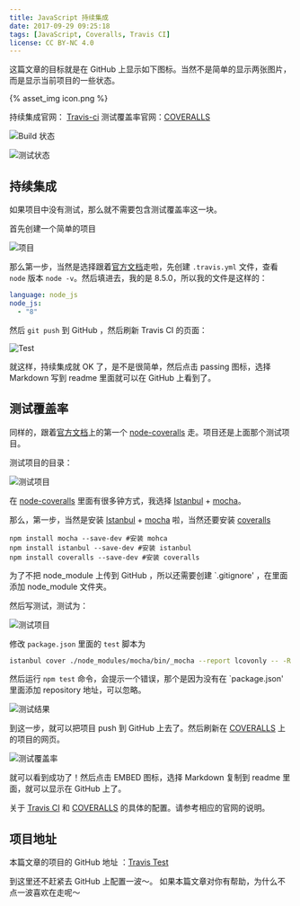 ```yaml
---
title: JavaScript 持续集成
date: 2017-09-29 09:25:18
tags: [JavaScript, Coveralls, Travis CI]
license: CC BY-NC 4.0
---
```


这篇文章的目标就是在 GitHub 上显示如下图标。当然不是简单的显示两张图片，而是显示当前项目的一些状态。

{% asset_img icon.png %}

持续集成官网： [Travis-ci](https://travis-ci.org/)
测试覆盖率官网：[COVERALLS](https://coveralls.io/)

<!-- more -->

![Build 状态](build.png)

![测试状态](test.png)

## 持续集成

如果项目中没有测试，那么就不需要包含测试覆盖率这一块。

首先创建一个简单的项目

![项目](project.png)

那么第一步，当然是选择跟着[官方文档](https://docs.travis-ci.com/user/languages/javascript-with-nodejs/)走啦，先创建 `.travis.yml` 文件，查看 `node` 版本 `node -v`。然后填进去，我的是 8.5.0，所以我的文件是这样的：

```yml
language: node_js
node_js:
  - "8"
```

然后 `git push` 到 GitHub ，然后刷新 Travis CI 的页面：

![Test](test1.png)

就这样，持续集成就 OK 了，是不是很简单，然后点击 passing 图标，选择 Markdown 写到 readme 里面就可以在 GitHub 上看到了。

## 测试覆盖率

同样的，跟着[官方文档](https://coveralls.zendesk.com/hc/en-us/articles/201769715-Javascript-Node)上的第一个 [node-coveralls](https://github.com/nickmerwin/node-coveralls) 走。项目还是上面那个测试项目。

测试项目的目录：

![测试项目](testProject.png)

在 [node-coveralls](https://github.com/nickmerwin/node-coveralls) 里面有很多钟方式，我选择 [Istanbul](https://github.com/gotwarlost/istanbul) + [mocha](https://github.com/mochajs/mocha)。

那么，第一步，当然是安装 [Istanbul](https://github.com/gotwarlost/istanbul) + [mocha](https://github.com/mochajs/mocha) 啦，当然还要安装 [coveralls](https://coveralls.io/)

```
npm install mocha --save-dev #安装 mohca
npm install istanbul --save-dev #安装 istanbul
npm install coveralls --save-dev #安装 coveralls
```

为了不把 node_module 上传到 GitHub ，所以还需要创建 `.gitignore' ，在里面添加 node_module 文件夹。

然后写测试，测试为：

![测试项目](testProject1.png)

修改 `package.json` 里面的 `test` 脚本为

```sh
istanbul cover ./node_modules/mocha/bin/_mocha --report lcovonly -- -R spec && cat ./coverage/lcov.info | ./node_modules/coveralls/bin/coveralls.js && rm -rf ./coverage
```

然后运行 `npm test` 命令，会提示一个错误，那个是因为没有在 `package.json' 里面添加 repository 地址，可以忽略。

![测试结果](testResult.png)

到这一步，就可以把项目 push 到 GitHub 上去了。然后刷新在 [COVERALLS](https://coveralls.io/) 上的项目的网页。

![测试覆盖率](cover.png)

就可以看到成功了！然后点击 EMBED 图标，选择 Markdown 复制到 readme 里面，就可以显示在 GitHub 上了。

关于 [Travis CI](https://docs.travis-ci.com/user/languages/javascript-with-nodejs/) 和 [COVERALLS](https://coveralls.zendesk.com/hc/en-us/articles/201769715-Javascript-Node) 的具体的配置。请参考相应的官网的说明。

## 项目地址

本篇文章的项目的 GitHub 地址 ：[Travis Test](https://github.com/cwxyz007/TravisTest)

到这里还不赶紧去 GitHub 上配置一波～。
如果本篇文章对你有帮助，为什么不点一波喜欢在走呢～
